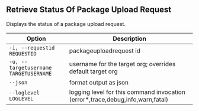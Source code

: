 ## Retrieve Status Of Package Upload Request

Displays the status of a package upload request.



Option | Description
--- | --- 
```-i, --requestid REQUESTID``` | packageuploadrequest id
```-u, --targetusername TARGETUSERNAME``` | username for the target org; overrides default target org
```--json``` | format output as json
```--loglevel LOGLEVEL``` | logging level for this command invocation (error*,trace,debug,info,warn,fatal)

